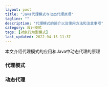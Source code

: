 ```yaml
---
layout: post
title: "Java代理模式与动态代理原理"
tagline: ""
description: "代理模式的简介以及使用方法和注意事项"
category: 设计模式
tags: [对象行为型模式]
last_updated: 2022-04-15 11:37
---
```


本文介绍代理模式的应用和Java中动态代理的原理

### 代理模式

### 动态代理


